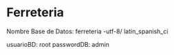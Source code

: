# Ferreteria

Nombre Base de Datos: ferreteria -utf-8/ latin_spanish_ci

usuarioBD: root
passwordDB: admin
